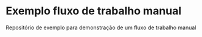# Exemplo fluxo de trabalho manual
Repositório de exemplo para demonstração de um fluxo de trabalho manual
